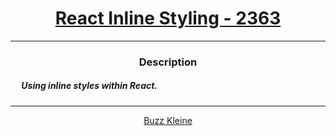 # [<center>React Inline Styling - 2363</center>](https://intranet.hbtn.io/projects/2363)
 ---
 ### <center>Description</center> 
 ##### &emsp; Using inline styles within React.
 ---
 [<center>Buzz Kleine</center>](https://github.com/conkobar)
